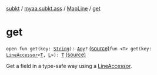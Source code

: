 [subkt](../../index.md) / [myaa.subkt.ass](../index.md) / [MapLine](index.md) / [get](./get.md)

# get

`open fun get(key: `[`String`](https://kotlinlang.org/api/latest/jvm/stdlib/kotlin/-string/index.html)`): `[`Any`](https://kotlinlang.org/api/latest/jvm/stdlib/kotlin/-any/index.html)`?` [(source)](https://github.com/Myaamori/SubKt/blob/0.1.13/src/main/kotlin/myaa/subkt/ass/parser.kt#L327)`fun <T> get(key: `[`LineAccessor`](../-line-accessor/index.md)`<`[`T`](get.md#T)`, `[`L`](index.md#L)`>): `[`T`](get.md#T) [(source)](https://github.com/Myaamori/SubKt/blob/0.1.13/src/main/kotlin/myaa/subkt/ass/parser.kt#L332)

Get a field in a type-safe way using a [LineAccessor](../-line-accessor/index.md).

